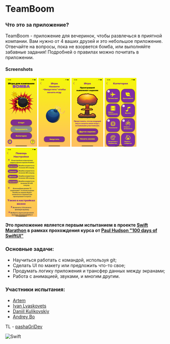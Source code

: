 # TeamBoom
### Что это за приложение?
TeamBoom - приложение для вечеринок, чтобы развлечься в приятной компании. Вам нужно от 4 ваших друзей и это небольшое приложение. Отвечайте на вопросы, пока не взорвется бомба, или выполняйте забавные задания!
Подробней о правилах можно почитать в приложении.

#### Screenshots
<img src="/Assets/1.png" width="100"> <img src="/Assets/2.png" width="100"> <img src="/Assets/3.png" width="100"> <img src="/Assets/4.png" width="100"> <img src="/Assets/5.png" width="100">

**Это приложение является первым испытанием в проекте [Swift Marathon](https://t.me/swiftmarathon) в рамках прохождения курса от [Paul Hudson "100 days of SwiftUI"](https://www.hackingwithswift.com/100/swiftui)**

### Основные задачи:
- Научиться работать с командой, используя git;
- Сделать UI по макету или предложить что-то свое;
- Продумать логику приложения и трансфер данных между экранами;
- Работа с анимацией, звуками, и многим другим.

### Участники испытания:
- [Artem](https://github.com/Artemaj9)
- [Ivan Lyaskovets](https://github.com/lyaskovetsiv)
- [Daniil Kulikovskiy](https://github.com/Senior-Pomidorr)
- [Andrey Bo](https://github.com/MrMurman)

TL - [pashaGriDev](https://github.com/pashaGriDev)

![Swift](https://img.shields.io/badge/swift-F54A2A?style=for-the-badge&logo=swift&logoColor=white) 
